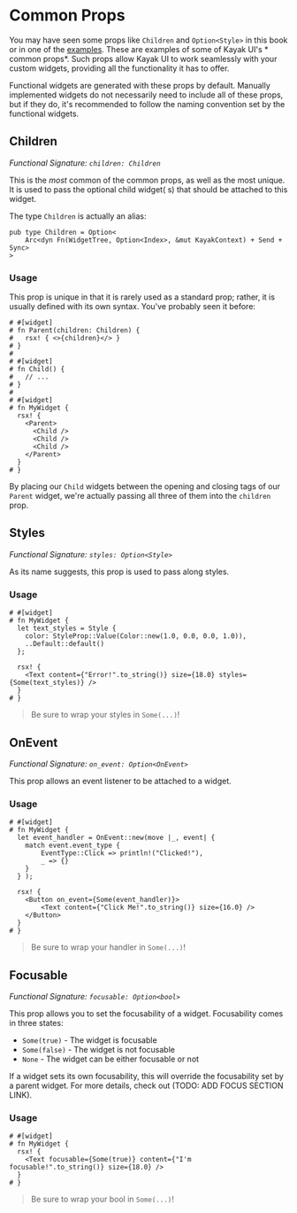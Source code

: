 # Common Props

You may have seen some props like `Children` and `Option<Style>` in this book or in one of
the [examples](https://github.com/StarArawn/kayak_ui/tree/main/examples). These are examples of some of Kayak UI's *
common props*. Such props allow Kayak UI to work seamlessly with your custom widgets, providing all the functionality it
has to offer.

Functional widgets are generated with these props by default. Manually implemented widgets do not necessarily need to
include all of these props, but if they do, it's recommended to follow the naming convention set by the functional
widgets.

## Children

*Functional Signature: `children: Children`*

This is the *most* common of the common props, as well as the most unique. It is used to pass the optional child widget(
s) that should be attached to this widget.

The type `Children` is actually an alias:

```rust,noplayground
pub type Children = Option<
	Arc<dyn Fn(WidgetTree, Option<Index>, &mut KayakContext) + Send + Sync>
>
```

### Usage

This prop is unique in that it is rarely used as a standard prop; rather, it is usually defined with its own syntax.
You've probably seen it before:

```rust,noplayground
# #[widget]
# fn Parent(children: Children) {
#	rsx! { <>{children}</> }
# }
#
# #[widget]
# fn Child() {
#	// ...
# }
#
# #[widget]
# fn MyWidget {
  rsx! {
    <Parent>
      <Child />
      <Child />
      <Child />
    </Parent>
  }
# }
```

By placing our `Child` widgets between the opening and closing tags of our `Parent` widget, we're actually passing all
three of them into the `children` prop.

## Styles

*Functional Signature: `styles: Option<Style>`*

As its name suggests, this prop is used to pass along styles.

### Usage

```rust,noplayground
# #[widget]
# fn MyWidget {
  let text_styles = Style {
    color: StyleProp::Value(Color::new(1.0, 0.0, 0.0, 1.0)),
    ..Default::default()
  };

  rsx! {
    <Text content={"Error!".to_string()} size={18.0} styles={Some(text_styles)} />
  }
# }
```

> Be sure to wrap your styles in `Some(...)`!

## OnEvent

*Functional Signature: `on_event: Option<OnEvent>`*

This prop allows an event listener to be attached to a widget.

### Usage

```rust,noplayground
# #[widget]
# fn MyWidget {
  let event_handler = OnEvent::new(move |_, event| {
  	match event.event_type {
  		EventType::Click => println!("Clicked!"),
  		_ => {}
  	}
  } );

  rsx! {
  	<Button on_event={Some(event_handler)}>
    	<Text content={"Click Me!".to_string()} size={16.0} />
    </Button>
  }
# }
```

> Be sure to wrap your handler in `Some(...)`!

## Focusable

*Functional Signature: `focusable: Option<bool>`*

This prop allows you to set the focusability of a widget. Focusability comes in three states:

* `Some(true)` - The widget is focusable
* `Some(false)` - The widget is not focusable
* `None` - The widget can be either focusable or not

If a widget sets its own focusability, this will override the focusability set by a parent widget. For more details,
check out (TODO: ADD FOCUS SECTION LINK).

### Usage

```rust,noplayground
# #[widget]
# fn MyWidget {
  rsx! {
    <Text focusable={Some(true)} content={"I'm focusable!".to_string()} size={18.0} />
  }
# }
```

> Be sure to wrap your bool in `Some(...)`!